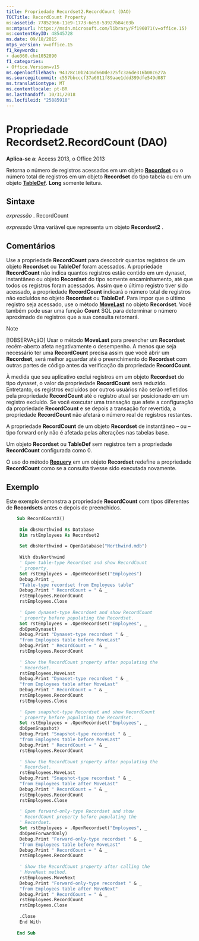 ```yaml
---
title: Propriedade Recordset2.RecordCount (DAO)
TOCTitle: RecordCount Property
ms:assetid: 77852966-11e9-1773-6e58-53927b84c03b
ms:mtpsurl: https://msdn.microsoft.com/library/Ff196071(v=office.15)
ms:contentKeyID: 48545728
ms.date: 09/18/2015
mtps_version: v=office.15
f1_keywords:
- dao360.chm1052890
f1_categories:
- Office.Version=v15
ms.openlocfilehash: 94328c10b2416d660de325fc3a6de316b08c627a
ms.sourcegitcommit: c557bbcccf37a6011f89aae1ddd399dfe549d087
ms.translationtype: MT
ms.contentlocale: pt-BR
ms.lasthandoff: 10/31/2018
ms.locfileid: "25885910"
---
```

# <a name="recordset2recordcount-property-dao"></a>Propriedade Recordset2.RecordCount (DAO)


**Aplica-se a**: Access 2013, o Office 2013

Retorna o número de registros acessados em um objeto **[Recordset](recordset-object-dao.md)** ou o número total de registros em um objeto **Recordset** do tipo tabela ou em um objeto **[TableDef](tabledef-object-dao.md)**. **Long** somente leitura.

## <a name="syntax"></a>Sintaxe

*expressão* . RecordCount

*expressão* Uma variável que representa um objeto **Recordset2** .

## <a name="remarks"></a>Comentários

Use a propriedade **RecordCount** para descobrir quantos registros de um objeto **Recordset** ou **TableDef** foram acessados. A propriedade **RecordCount** não indica quantos registros estão contido em um dynaset, instantâneo ou objeto **Recordset** do tipo somente encaminhamento, até que todos os registros foram acessados. Assim que o último registro tiver sido acessado, a propriedade **RecordCount** indicará o número total de registros não excluídos no objeto **Recordset** ou **TableDef**. Para impor que o último registro seja acessado, use o método **[MoveLast](recordset2-movelast-method-dao.md)** no objeto **Recordset**. Você também pode usar uma função **Count** SQL para determinar o número aproximado de registros que a sua consulta retornará.


> [!NOTE]
> <P>[!OBSERVAçãO] Usar o método <STRONG>MoveLast</STRONG> para preencher um <STRONG>Recordset</STRONG> recém-aberto afeta negativamente o desempenho. A menos que seja necessário ter uma <STRONG>RecordCount</STRONG> precisa assim que você abrir um <STRONG>Recordset</STRONG>, será melhor aguardar até o preenchimento do <STRONG>Recordset</STRONG> com outras partes de código antes da verificação da propriedade <STRONG>RecordCount</STRONG>.</P>



À medida que seu aplicativo exclui registros em um objeto **Recordset** do tipo dynaset, o valor da propriedade **RecordCount** será reduzido. Entretanto, os registros excluídos por outros usuários não serão refletidos pela propriedade **RecordCount** até o registro atual ser posicionado em um registro excluído. Se você executar uma transação que afete a configuração da propriedade **RecordCount** e se depois a transação for revertida, a propriedade **RecordCount** não afetará o número real de registros restantes.

A propriedade **RecordCount** de um objeto **Recordset** de instantâneo – ou – tipo forward only não é afetada pelas alterações nas tabelas base.

Um objeto **Recordset** ou **TableDef** sem registros tem a propriedade **RecordCount** configurada como 0.

O uso do método **[Requery](recordset2-requery-method-dao.md)** em um objeto **Recordset** redefine a propriedade **RecordCount** como se a consulta tivesse sido executada novamente.

## <a name="example"></a>Exemplo

Este exemplo demonstra a propriedade **RecordCount** com tipos diferentes de **Recordsets** antes e depois de preenchidos.

```vb
    Sub RecordCountX() 
     
     Dim dbsNorthwind As Database 
     Dim rstEmployees As Recordset2 
     
     Set dbsNorthwind = OpenDatabase("Northwind.mdb") 
     
     With dbsNorthwind 
     ' Open table-type Recordset and show RecordCount 
     ' property. 
     Set rstEmployees = .OpenRecordset("Employees") 
     Debug.Print _ 
     "Table-type recordset from Employees table" 
     Debug.Print " RecordCount = " & _ 
     rstEmployees.RecordCount 
     rstEmployees.Close 
     
     ' Open dynaset-type Recordset and show RecordCount 
     ' property before populating the Recordset. 
     Set rstEmployees = .OpenRecordset("Employees", _ 
     dbOpenDynaset) 
     Debug.Print "Dynaset-type recordset " & _ 
     "from Employees table before MoveLast" 
     Debug.Print " RecordCount = " & _ 
     rstEmployees.RecordCount 
     
     ' Show the RecordCount property after populating the 
     ' Recordset. 
     rstEmployees.MoveLast 
     Debug.Print "Dynaset-type recordset " & _ 
     "from Employees table after MoveLast" 
     Debug.Print " RecordCount = " & _ 
     rstEmployees.RecordCount 
     rstEmployees.Close 
     
     ' Open snapshot-type Recordset and show RecordCount 
     ' property before populating the Recordset. 
     Set rstEmployees = .OpenRecordset("Employees", _ 
     dbOpenSnapshot) 
     Debug.Print "Snapshot-type recordset " & _ 
     "from Employees table before MoveLast" 
     Debug.Print " RecordCount = " & _ 
     rstEmployees.RecordCount 
     
     ' Show the RecordCount property after populating the 
     ' Recordset. 
     rstEmployees.MoveLast 
     Debug.Print "Snapshot-type recordset " & _ 
     "from Employees table after MoveLast" 
     Debug.Print " RecordCount = " & _ 
     rstEmployees.RecordCount 
     rstEmployees.Close 
     
     ' Open forward-only-type Recordset and show 
     ' RecordCount property before populating the 
     ' Recordset. 
     Set rstEmployees = .OpenRecordset("Employees", _ 
     dbOpenForwardOnly) 
     Debug.Print "Forward-only-type recordset " & _ 
     "from Employees table before MoveLast" 
     Debug.Print " RecordCount = " & _ 
     rstEmployees.RecordCount 
     
     ' Show the RecordCount property after calling the 
     ' MoveNext method. 
     rstEmployees.MoveNext 
     Debug.Print "Forward-only-type recordset " & _ 
     "from Employees table after MoveNext" 
     Debug.Print " RecordCount = " & _ 
     rstEmployees.RecordCount 
     rstEmployees.Close 
     
     .Close 
     End With 
     
    End Sub
```
